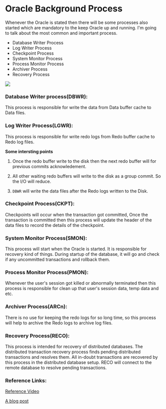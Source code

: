 # Oracle Background Process

Whenever the Oracle is stated then there will be some processes also started which are mandatory to the keep Oracle up and running. I'm going to talk about the most common and important process. 


* Database Writer Process
* Log Writer Process
* Checkpoint Process
* System Monitor Process
* Process Monitor Process
* Archiver Process
* Recovery Process

![](https://github.com/SqlAdmin/Oracle_CheatSheet/blob/master/Images/Oracle%20background%20Processes.JPG)

### Database Writer process(DBWR):
This process is responsible for write the data from Data buffer cache to Data files.

### Log Writer Process(LGWR):
This process is responsible for write redo logs from Redo buffer cache to Redo log files.

**Some intersting points**

1. Once the redo buffer write to the disk then the next redo buffer will for previous commits acknowledement.

1. All other waiting redo buffers will write to the disk as a group commit. So the I/O will reduce.

1. `DBWR` will write the data files after the Redo logs written to the Disk.



### Checkpoint Process(CKPT):
Checkpoints will occur when the transaction got committed, Once the transaction is committed then this process will update the header of the data files to record the details of the checkpoint.

### System Monitor Process(SMON):
This process will start when the Oracle is started. It is responsible for recovery kind of things. During startup of the database, it will go and check if any uncommitted transactions and rollback them. 

### Process Monitor Process(PMON):
Whenever the user's session got killed or abnormally terminated then this process is responsible for clean up that user's session data, temp data and etc.

### Archiver Process(ARCn):
There is no use for keeping the redo logs for so long time, so this process will help to archive the Redo logs to archive log files.

### Recovery Process(RECO):
This process is intended for recovery of distributed databases. The distributed transaction recovery process finds pending distributed transactions and resolves them.  All in-doubt transactions are recovered by this process in the distributed database setup. RECO will connect to the remote database to resolve pending transactions.

### Reference Links:
[Reference Video](https://www.youtube.com/watch?v=zCKWRKSGlA0&t=2s)

[A blog post](http://satya-dba.blogspot.in/2009/08/background-processes-in-oracle.html)